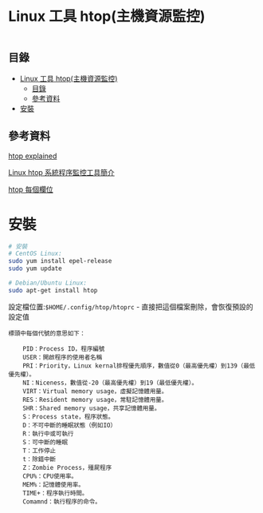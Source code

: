 # Linux 工具 htop(主機資源監控)

```
```

## 目錄

- [Linux 工具 htop(主機資源監控)](#linux-工具-htop主機資源監控)
	- [目錄](#目錄)
	- [參考資料](#參考資料)
- [安裝](#安裝)

## 參考資料

[htop explained](https://peteris.rocks/blog/htop/)

[Linux htop 系統程序監控工具簡介](https://matthung0807.blogspot.com/2019/06/linux-htop.html)

[htop 每個欄位](https://medium.com/starbugs/do-you-understand-htop-ffb72b3d5629)

# 安裝

```bash
# 安裝
# CentOS Linux:
sudo yum install epel-release
sudo yum update

# Debian/Ubuntu Linux:
sudo apt-get install htop
```

設定檔位置:`$HOME/.config/htop/htoprc` - 直接把這個檔案刪除，會恢復預設的設定值

```
標頭中每個代號的意思如下：

    PID：Process ID，程序編號
    USER：開啟程序的使用者名稱
    PRI：Priority，Linux kernal排程優先順序，數值從0（最高優先權）到139（最低優先權）。
    NI：Niceness，數值從-20（最高優先權）到19（最低優先權）。
    VIRT：Virtual memory usage，虛擬記憶體用量。
    RES：Resident memory usage，常駐記憶體用量。
    SHR：Shared memory usage，共享記憶體用量。
    S：Process state，程序狀態。
    D：不可中斷的睡眠狀態（例如IO）
    R：執行中或可執行
    S：可中斷的睡眠
    T：工作停止
    t：除錯中斷
    Z：Zombie Process，殭屍程序
    CPU%：CPU使用率。
    MEM%：記憶體使用率。
    TIME+：程序執行時間。
    Comamnd：執行程序的命令。
```